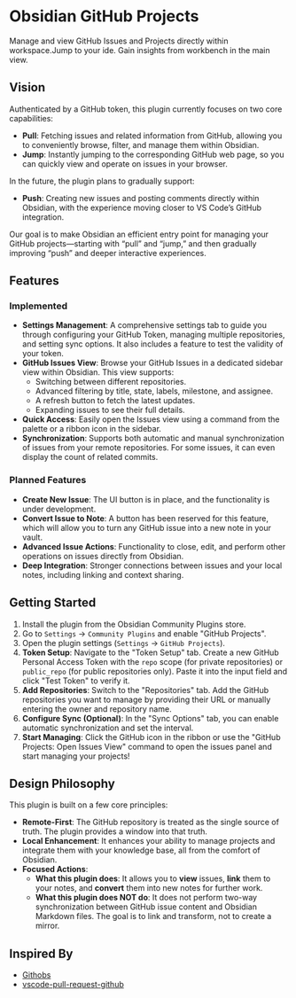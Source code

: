 # Obsidian GitHub Projects

Manage and view GitHub Issues and Projects directly within workspace.Jump to your ide. Gain insights from workbench in the main view.

## Vision

Authenticated by a GitHub token, this plugin currently focuses on two core capabilities:

-   **Pull**: Fetching issues and related information from GitHub, allowing you to conveniently browse, filter, and manage them within Obsidian.
-   **Jump**: Instantly jumping to the corresponding GitHub web page, so you can quickly view and operate on issues in your browser.

In the future, the plugin plans to gradually support:

-   **Push**: Creating new issues and posting comments directly within Obsidian, with the experience moving closer to VS Code’s GitHub integration.

Our goal is to make Obsidian an efficient entry point for managing your GitHub projects—starting with “pull” and “jump,” and then gradually improving “push” and deeper interactive experiences.

## Features

### Implemented

-   **Settings Management**: A comprehensive settings tab to guide you through configuring your GitHub Token, managing multiple repositories, and setting sync options. It also includes a feature to test the validity of your token.
-   **GitHub Issues View**: Browse your GitHub Issues in a dedicated sidebar view within Obsidian. This view supports:
    -   Switching between different repositories.
    -   Advanced filtering by title, state, labels, milestone, and assignee.
    -   A refresh button to fetch the latest updates.
    -   Expanding issues to see their full details.
-   **Quick Access**: Easily open the Issues view using a command from the palette or a ribbon icon in the sidebar.
-   **Synchronization**: Supports both automatic and manual synchronization of issues from your remote repositories. For some issues, it can even display the count of related commits.

### Planned Features

-   **Create New Issue**: The UI button is in place, and the functionality is under development.
-   **Convert Issue to Note**: A button has been reserved for this feature, which will allow you to turn any GitHub issue into a new note in your vault.
-   **Advanced Issue Actions**: Functionality to close, edit, and perform other operations on issues directly from Obsidian.
-   **Deep Integration**: Stronger connections between issues and your local notes, including linking and context sharing.

## Getting Started

1.  Install the plugin from the Obsidian Community Plugins store.
2.  Go to `Settings` -> `Community Plugins` and enable "GitHub Projects".
3.  Open the plugin settings (`Settings` -> `GitHub Projects`).
4.  **Token Setup**: Navigate to the "Token Setup" tab. Create a new GitHub Personal Access Token with the `repo` scope (for private repositories) or `public_repo` (for public repositories only). Paste it into the input field and click "Test Token" to verify it.
5.  **Add Repositories**: Switch to the "Repositories" tab. Add the GitHub repositories you want to manage by providing their URL or manually entering the owner and repository name.
6.  **Configure Sync (Optional)**: In the "Sync Options" tab, you can enable automatic synchronization and set the interval.
7.  **Start Managing**: Click the GitHub icon in the ribbon or use the "GitHub Projects: Open Issues View" command to open the issues panel and start managing your projects!

## Design Philosophy

This plugin is built on a few core principles:

-   **Remote-First**: The GitHub repository is treated as the single source of truth. The plugin provides a window into that truth.
-   **Local Enhancement**: It enhances your ability to manage projects and integrate them with your knowledge base, all from the comfort of Obsidian.
-   **Focused Actions**:
    -   **What this plugin does**: It allows you to **view** issues, **link** them to your notes, and **convert** them into new notes for further work.
    -   **What this plugin does NOT do**: It does not perform two-way synchronization between GitHub issue content and Obsidian Markdown files. The goal is to link and transform, not to create a mirror.

## Inspired By

-   [Githobs](https://github.com/GabAlpha/obsidian-githobs)
-   [vscode-pull-request-github](https://github.com/microsoft/vscode-pull-request-github)

<!--## Vision(outdated)

How do I want to use this plugin?

"Within an Obsidian workspace, an idea is refined into a task note with acceptance criteria and then created as a GitHub Issue with a single click. Subsequently, in VS Code, a branch is created from the Issue, a failing test is written, and then an MCP service is invoked to automatically package the Issue description, relevant ADRs, and code into a rich context, driving Copilot to efficiently code until the test passes. Finally, the creation, self-review, and CI triggering of a PR are completed within VS Code, and delivery is accomplished through a standardized release script."

This plugin is designed to efficiently bridge the gap between Obsidian and GitHub.
-->
